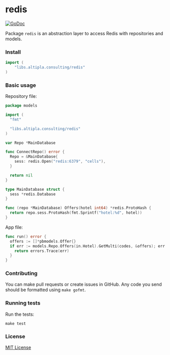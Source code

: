 
# redis

[![GoDoc](https://godoc.org/libs.altipla.consulting/redis?status.svg)](https://godoc.org/libs.altipla.consulting/redis)

Package `redis` is an abstraction layer to access Redis with repositories and models.


### Install

```go
import (
	"libs.altipla.consulting/redis"
)
```


### Basic usage

Repository file:

```go
package models

import (
  "fmt"

  "libs.altipla.consulting/redis"
)

var Repo *MainDatabase

func ConnectRepo() error {
  Repo = &MainDatabase{
    sess: redis.Open("redis:6379", "cells"),
  }

  return nil
}

type MainDatabase struct {
  sess *redis.Database
}

func (repo *MainDatabase) Offers(hotel int64) *redis.ProtoHash {
  return repo.sess.ProtoHash(fmt.Sprintf("hotel:%d", hotel))
}
```

App file:

```go
func run() error {
  offers := []*pbmodels.Offer{}
  if err := models.Repo.Offers(in.Hotel).GetMulti(codes, &offers); err != nil {
    return errors.Trace(err)
  }
}
```


### Contributing

You can make pull requests or create issues in GitHub. Any code you send should be formatted using ```make gofmt```.


### Running tests

Run the tests:

```shell
make test
```


### License

[MIT License](../LICENSE)
